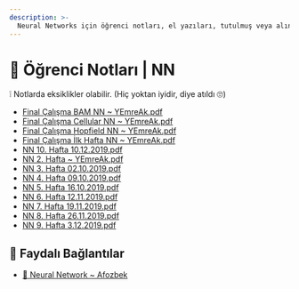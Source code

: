 ```yaml
---
description: >-
  Neural Networks için öğrenci notları, el yazıları, tutulmuş veya alınmış notlar
---
```


# 📕 Öğrenci Notları  \| NN

❕ Notlarda eksiklikler olabilir. (Hiç yoktan iyidir, diye atıldı 🙄)

<!--YPackage.YGitbookIntegration-tarafından-otomatik-oluşturulmuştur-->

- [Final Çalışma BAM NN ~ YEmreAk.pdf](Final%20%C3%87al%C4%B1%C5%9Fma%20BAM%20NN%20~%20YEmreAk.pdf)
- [Final Çalışma Cellular NN ~ YEmreAk.pdf](Final%20%C3%87al%C4%B1%C5%9Fma%20Cellular%20NN%20~%20YEmreAk.pdf)
- [Final Çalışma Hopfield NN ~ YEmreAk.pdf](Final%20%C3%87al%C4%B1%C5%9Fma%20Hopfield%20NN%20~%20YEmreAk.pdf)
- [Final Çalışma İlk Hafta NN ~ YEmreAk.pdf](Final%20%C3%87al%C4%B1%C5%9Fma%20%C4%B0lk%20Hafta%20NN%20~%20YEmreAk.pdf)
- [NN 10. Hafta 10.12.2019.pdf](NN%2010.%20Hafta%2010.12.2019.pdf)
- [NN 2. Hafta ~ YEmreAk.pdf](NN%202.%20Hafta%20~%20YEmreAk.pdf)
- [NN 3. Hafta 02.10.2019.pdf](NN%203.%20Hafta%2002.10.2019.pdf)
- [NN 4. Hafta 09.10.2019.pdf](NN%204.%20Hafta%2009.10.2019.pdf)
- [NN 5. Hafta 16.10.2019.pdf](NN%205.%20Hafta%2016.10.2019.pdf)
- [NN 6. Hafta 12.11.2019.pdf](NN%206.%20Hafta%2012.11.2019.pdf)
- [NN 7. Hafta 19.11.2019.pdf](NN%207.%20Hafta%2019.11.2019.pdf)
- [NN 8. Hafta 26.11.2019.pdf](NN%208.%20Hafta%2026.11.2019.pdf)
- [NN 9. Hafta 3.12.2019.pdf](NN%209.%20Hafta%203.12.2019.pdf)

<!--YPackage.YGitbookIntegration-tarafından-otomatik-oluşturulmuştur-->

## 🔗 Faydalı Bağlantılar

- [🧠 Neural Network ~ Afozbek](https://afozbek.github.io/neural-final/)

